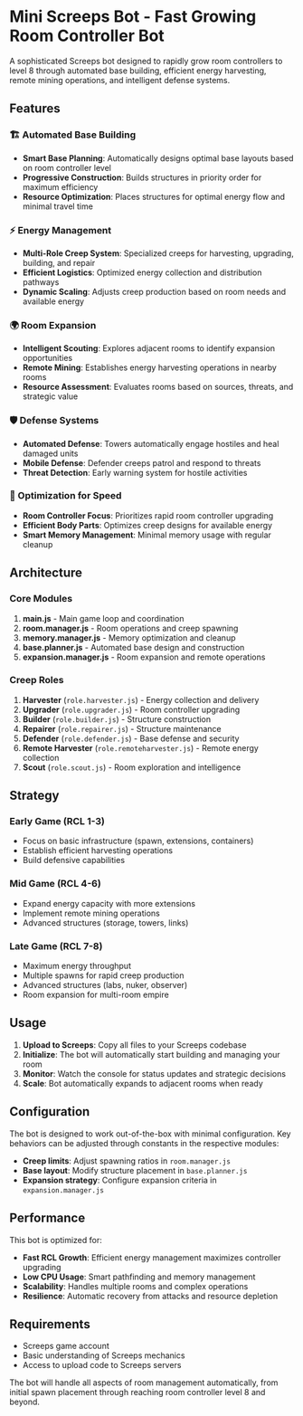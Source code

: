 # Mini Screeps Bot - Fast Growing Room Controller Bot

A sophisticated Screeps bot designed to rapidly grow room controllers to level 8 through automated base building, efficient energy harvesting, remote mining operations, and intelligent defense systems.

## Features

### 🏗️ Automated Base Building
- **Smart Base Planning**: Automatically designs optimal base layouts based on room controller level
- **Progressive Construction**: Builds structures in priority order for maximum efficiency
- **Resource Optimization**: Places structures for optimal energy flow and minimal travel time

### ⚡ Energy Management
- **Multi-Role Creep System**: Specialized creeps for harvesting, upgrading, building, and repair
- **Efficient Logistics**: Optimized energy collection and distribution pathways
- **Dynamic Scaling**: Adjusts creep production based on room needs and available energy

### 🌍 Room Expansion
- **Intelligent Scouting**: Explores adjacent rooms to identify expansion opportunities
- **Remote Mining**: Establishes energy harvesting operations in nearby rooms
- **Resource Assessment**: Evaluates rooms based on sources, threats, and strategic value

### 🛡️ Defense Systems
- **Automated Defense**: Towers automatically engage hostiles and heal damaged units
- **Mobile Defense**: Defender creeps patrol and respond to threats
- **Threat Detection**: Early warning system for hostile activities

### 🎯 Optimization for Speed
- **Room Controller Focus**: Prioritizes rapid room controller upgrading
- **Efficient Body Parts**: Optimizes creep designs for available energy
- **Smart Memory Management**: Minimal memory usage with regular cleanup

## Architecture

### Core Modules

1. **main.js** - Main game loop and coordination
2. **room.manager.js** - Room operations and creep spawning
3. **memory.manager.js** - Memory optimization and cleanup
4. **base.planner.js** - Automated base design and construction
5. **expansion.manager.js** - Room expansion and remote operations

### Creep Roles

1. **Harvester** (`role.harvester.js`) - Energy collection and delivery
2. **Upgrader** (`role.upgrader.js`) - Room controller upgrading
3. **Builder** (`role.builder.js`) - Structure construction
4. **Repairer** (`role.repairer.js`) - Structure maintenance
5. **Defender** (`role.defender.js`) - Base defense and security
6. **Remote Harvester** (`role.remoteharvester.js`) - Remote energy collection
7. **Scout** (`role.scout.js`) - Room exploration and intelligence

## Strategy

### Early Game (RCL 1-3)
- Focus on basic infrastructure (spawn, extensions, containers)
- Establish efficient harvesting operations
- Build defensive capabilities

### Mid Game (RCL 4-6)
- Expand energy capacity with more extensions
- Implement remote mining operations
- Advanced structures (storage, towers, links)

### Late Game (RCL 7-8)
- Maximum energy throughput
- Multiple spawns for rapid creep production
- Advanced structures (labs, nuker, observer)
- Room expansion for multi-room empire

## Usage

1. **Upload to Screeps**: Copy all files to your Screeps codebase
2. **Initialize**: The bot will automatically start building and managing your room
3. **Monitor**: Watch the console for status updates and strategic decisions
4. **Scale**: Bot automatically expands to adjacent rooms when ready

## Configuration

The bot is designed to work out-of-the-box with minimal configuration. Key behaviors can be adjusted through constants in the respective modules:

- **Creep limits**: Adjust spawning ratios in `room.manager.js`
- **Base layout**: Modify structure placement in `base.planner.js`
- **Expansion strategy**: Configure expansion criteria in `expansion.manager.js`

## Performance

This bot is optimized for:
- **Fast RCL Growth**: Efficient energy management maximizes controller upgrading
- **Low CPU Usage**: Smart pathfinding and memory management
- **Scalability**: Handles multiple rooms and complex operations
- **Resilience**: Automatic recovery from attacks and resource depletion

## Requirements

- Screeps game account
- Basic understanding of Screeps mechanics
- Access to upload code to Screeps servers

The bot will handle all aspects of room management automatically, from initial spawn placement through reaching room controller level 8 and beyond.